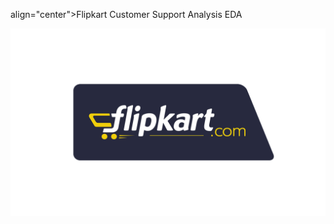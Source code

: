 <p> align="center"><h>Flipkart Customer Support Analysis EDA</h></p>
<p align="center">
<img src="https://github.com/Rishabh45/Flipkart_Customer_Support_Analysis_EDA/blob/main/flipkart_logo.png" alt="Description" width="600" height="300">
</p>
